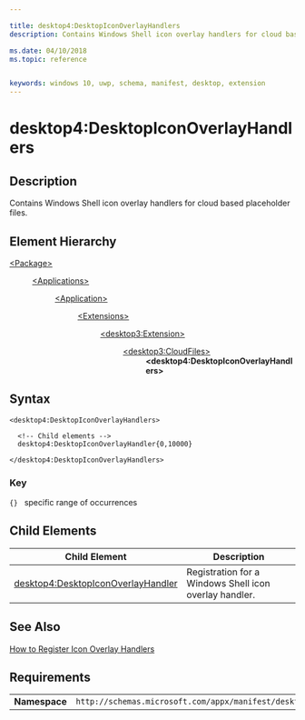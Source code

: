 ```yaml
---

title: desktop4:DesktopIconOverlayHandlers
description: Contains Windows Shell icon overlay handlers for cloud based placeholder files.  

ms.date: 04/10/2018
ms.topic: reference


keywords: windows 10, uwp, schema, manifest, desktop, extension 
---
```


# desktop4:DesktopIconOverlayHandlers

## Description
Contains Windows Shell icon overlay handlers for cloud based placeholder files. 


## Element Hierarchy
<dl>
<dt><a href="element-package.md">&lt;Package&gt;</a></dt>
<dd>
<dl>
<dt><a href="element-applications.md">&lt;Applications&gt;</a></dt>
<dd>
<dl>
<dt><a href="element-application.md">&lt;Application&gt;</a></dt>
<dd>
<dl>
<dt><a href="element-1-extensions.md">&lt;Extensions&gt;</a></dt>
<dd>
<dl>
<dt><a href="element-desktop3-extension.md">&lt;desktop3:Extension&gt;</a></dt>
<dd>
<dl>
<dt><a href="element-desktop3-cloudfiles.md">&lt;desktop3:CloudFiles&gt;</a></dt>
<dd><b>&lt;desktop4:DesktopIconOverlayHandlers&gt;</b></dd>
</dl>
</dd>
</dl>
</dd>
</dl>
</dd>
</dl>
</dd>
</dl>
</dd>
</dl>


## Syntax
```syntax
<desktop4:DesktopIconOverlayHandlers>
    
  <!-- Child elements -->
  desktop4:DesktopIconOverlayHandler{0,10000} 
    
</desktop4:DesktopIconOverlayHandlers>
```

### Key
`{}`   specific range of occurrences

## Child Elements

| Child Element | Description |
|---------------|-------------|
| [desktop4:DesktopIconOverlayHandler](element-desktop4-desktopiconoverlayhandler.md) | Registration for a Windows Shell icon overlay handler. |

## See Also
[How to Register Icon Overlay Handlers](/windows/win32/shell/how-to-register-icon-overlay-handlers)

## Requirements

|               |                                                             |
|---------------|-------------------------------------------------------------|
| **Namespace** | `http://schemas.microsoft.com/appx/manifest/desktop/windows10/4` |